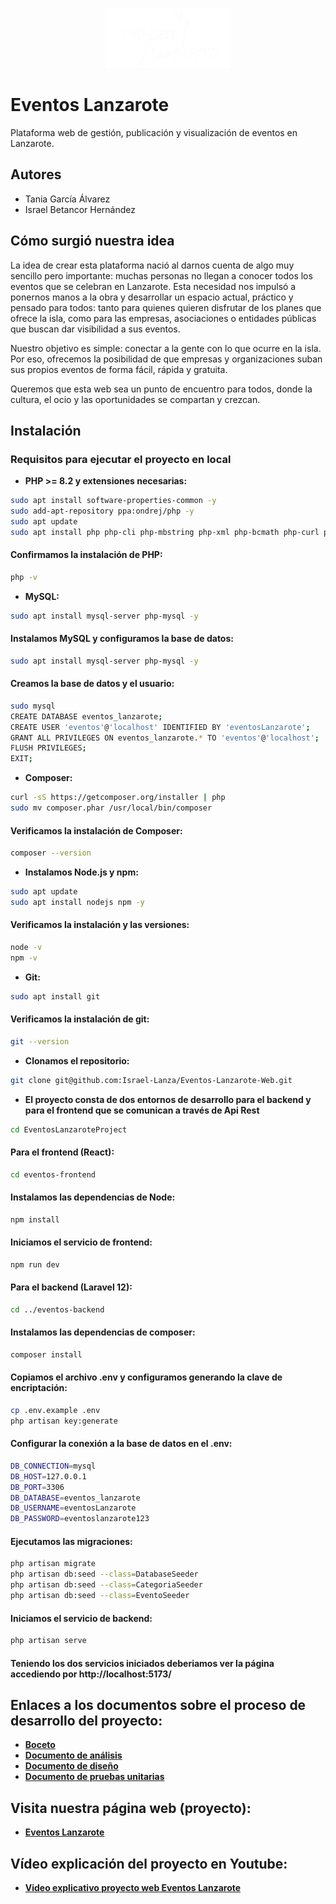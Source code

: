 <p align="center">
  <img src="eventos-frontend/src/assets/logoReadme.png" alt="Eventos Lanzarote" width="200"/>
</p>

# Eventos Lanzarote

Plataforma web de gestión, publicación y visualización de eventos en Lanzarote.



## Autores

- Tania García Álvarez  
- Israel Betancor Hernández



## Cómo surgió nuestra idea
La idea de crear esta plataforma nació al darnos cuenta de algo muy sencillo pero importante: muchas personas no llegan a conocer todos los eventos que se celebran en Lanzarote. Esta necesidad nos impulsó a ponernos manos a la obra y desarrollar un espacio actual, práctico y pensado para todos: tanto para quienes quieren disfrutar de los planes que ofrece la isla, como para las empresas, asociaciones o entidades públicas que buscan dar visibilidad a sus eventos.

Nuestro objetivo es simple: conectar a la gente con lo que ocurre en la isla. Por eso, ofrecemos la posibilidad de que empresas y organizaciones suban sus propios eventos de forma fácil, rápida y gratuita.

Queremos que esta web sea un punto de encuentro para todos, donde la cultura, el ocio y las oportunidades se compartan y crezcan.




## Instalación

### Requisitos para ejecutar el proyecto en local

- **PHP >= 8.2 y extensiones necesarias:**

```bash
sudo apt install software-properties-common -y
sudo add-apt-repository ppa:ondrej/php -y
sudo apt update
sudo apt install php php-cli php-mbstring php-xml php-bcmath php-curl php-zip unzip curl -y
```

#### Confirmamos la instalación de PHP:
```bash
php -v
```

- **MySQL:**
```bash
sudo apt install mysql-server php-mysql -y
```
#### Instalamos MySQL y configuramos la base de datos:
```bash
sudo apt install mysql-server php-mysql -y
```
#### Creamos la base de datos y el usuario:
```bash
sudo mysql
CREATE DATABASE eventos_lanzarote;
CREATE USER 'eventos'@'localhost' IDENTIFIED BY 'eventosLanzarote';
GRANT ALL PRIVILEGES ON eventos_lanzarote.* TO 'eventos'@'localhost';
FLUSH PRIVILEGES;
EXIT;
```

- **Composer:**
```bash
curl -sS https://getcomposer.org/installer | php
sudo mv composer.phar /usr/local/bin/composer
```
#### Verificamos la instalación de Composer:
```bash
composer --version
```


- **Instalamos Node.js y npm:**
```bash
sudo apt update
sudo apt install nodejs npm -y
```
#### Verificamos la instalación y las versiones:
```bash
node -v
npm -v
```


- **Git:**
```bash
sudo apt install git
```
#### Verificamos la instalación de git:
```bash
git --version
```

- **Clonamos el repositorio:**
```bash
git clone git@github.com:Israel-Lanza/Eventos-Lanzarote-Web.git
```

- **El proyecto consta de dos entornos de desarrollo para el backend y para el frontend que se comunican a través de Api Rest**
```bash
cd EventosLanzaroteProject
```
#### Para el frontend (React):
```bash
cd eventos-frontend
```
#### Instalamos las dependencias de Node:
```bash
npm install
```
#### Iniciamos el servicio de frontend:
```bash
npm run dev
```

#### Para el backend (Laravel 12):
```bash
cd ../eventos-backend
```

#### Instalamos las dependencias de composer:
```bash
composer install
```

#### Copiamos el archivo .env y configuramos generando la clave de encriptación:
```bash
cp .env.example .env
php artisan key:generate
```

#### Configurar la conexión a la base de datos en el .env:
```bash
DB_CONNECTION=mysql
DB_HOST=127.0.0.1
DB_PORT=3306
DB_DATABASE=eventos_lanzarote
DB_USERNAME=eventosLanzarote
DB_PASSWORD=eventoslanzarote123
```

#### Ejecutamos las migraciones:
```bash
php artisan migrate
php artisan db:seed --class=DatabaseSeeder
php artisan db:seed --class=CategoriaSeeder
php artisan db:seed --class=EventoSeeder
```

#### Iniciamos el servicio de backend:
```bash
php artisan serve
```

#### Teniendo los dos servicios iniciados deberiamos ver la página accediendo por http://localhost:5173/















## Enlaces a los documentos sobre el proceso de desarrollo del proyecto:
- [**Boceto**](rutaAdoc)
- [**Documento de análisis**](https://drive.google.com/file/d/1dR_yhqcymZEsb01YfZpdZQEHtzEMKpji/view?usp=drive_link)
- [**Documento de diseño**](rutaAdoc)
- [**Documento de pruebas unitarias**](rutaAdoc)




## Visita nuestra página web (proyecto):
- [**Eventos Lanzarote**](https://www.eventoslanzarote.es)

## Vídeo explicación del proyecto en Youtube:
- [**Video explicativo proyecto web Eventos Lanzarote**](https://www.youtube.com/watch?v=AilzSOfRrGQ&ab_channel=TaniaGarciaAlvarez)